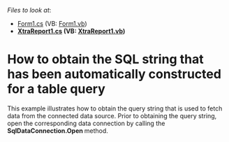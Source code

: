<!-- default file list -->
*Files to look at*:

* [Form1.cs](./CS/TableQueryGetSql/Form1.cs) (VB: [Form1.vb](./VB/TableQueryGetSql/Form1.vb))
* **[XtraReport1.cs](./CS/TableQueryGetSql/XtraReport1.cs) (VB: [XtraReport1.vb](./VB/TableQueryGetSql/XtraReport1.vb))**
<!-- default file list end -->
# How to obtain the SQL string that has been automatically constructed for a table query


<p>This example illustrates how to obtain the query string that is used to fetch data from the connected data source. Prior to obtaining the query string, open the corresponding data connection by calling the <strong>SqlDataConnection.Open </strong>method.</p>

<br/>


